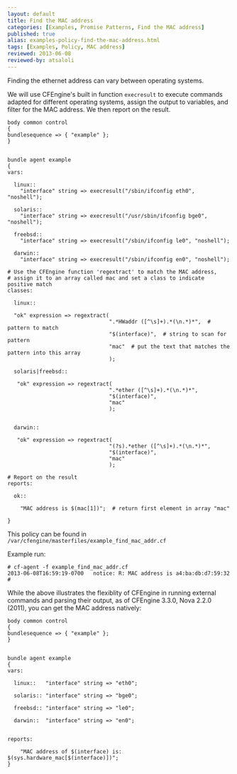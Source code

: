 ```yaml
---
layout: default
title: Find the MAC address
categories: [Examples, Promise Patterns, Find the MAC address]
published: true
alias: examples-policy-find-the-mac-address.html
tags: [Examples, Policy, MAC address]
reviewed: 2013-06-08
reviewed-by: atsaloli
---
```


Finding the ethernet address can vary between operating systems.

We will use CFEngine's built in function `execresult` to execute commands
adapted for different operating systems, assign the output to variables,
and filter for the MAC address. We then report on the result.

```cf3
body common control
{
bundlesequence => { "example" };
}


bundle agent example
{
vars:

  linux::
    "interface" string => execresult("/sbin/ifconfig eth0", "noshell");

  solaris::
    "interface" string => execresult("/usr/sbin/ifconfig bge0", "noshell");

  freebsd::
    "interface" string => execresult("/sbin/ifconfig le0", "noshell");

  darwin::
    "interface" string => execresult("/sbin/ifconfig en0", "noshell");

# Use the CFEngine function 'regextract' to match the MAC address,
# assign it to an array called mac and set a class to indicate positive match
classes:

  linux::

  "ok" expression => regextract(
                                ".*HWaddr ([^\s]+).*(\n.*)*",  # pattern to match
                                "$(interface)",  # string to scan for pattern
                                "mac"  # put the text that matches the pattern into this array
                                );

  solaris|freebsd::

   "ok" expression => regextract(
                                ".*ether ([^\s]+).*(\n.*)*",
                                "$(interface)",
                                "mac"
                                );


  darwin::

   "ok" expression => regextract(
                                "(?s).*ether ([^\s]+).*(\n.*)*",
                                "$(interface)",
                                "mac"
                                );

# Report on the result
reports:

  ok::

    "MAC address is $(mac[1])";  # return first element in array "mac"

}
```

This policy can be found in `/var/cfengine/masterfiles/example_find_mac_addr.cf`

Example run:

```
# cf-agent -f example_find_mac_addr.cf
2013-06-08T16:59:19-0700   notice: R: MAC address is a4:ba:db:d7:59:32
#
```

While the above illustrates the flexiblity of CFEngine in 
running external commands and parsing their output,
as of CFEngine 3.3.0, Nova 2.2.0 (2011), you can get the MAC
address natively:

```cf3
body common control
{
bundlesequence => { "example" };
}


bundle agent example
{
vars:

  linux::   "interface" string => "eth0";

  solaris:: "interface" string => "bge0";

  freebsd:: "interface" string => "le0";

  darwin::  "interface" string => "en0";


reports:

    "MAC address of $(interface) is: $(sys.hardware_mac[$(interface)])";
}
```
